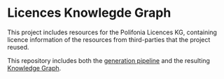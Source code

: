 # Licences Knowlegde Graph

This project includes resources for the Polifonia Licences KG, containing licence information of the resources from third-parties that the project reused.

This repository includes both the [generation pipeline](Pipeline.md) and the resulting [Knowledge Graph](KG.md).



